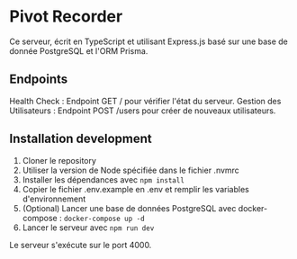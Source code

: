 # Pivot Recorder

Ce serveur, écrit en TypeScript et utilisant Express.js basé sur une base de donnée PostgreSQL et l'ORM Prisma.

## Endpoints

Health Check : Endpoint GET / pour vérifier l'état du serveur.
Gestion des Utilisateurs : Endpoint POST /users pour créer de nouveaux utilisateurs.

## Installation development

1. Cloner le repository
2. Utiliser la version de Node spécifiée dans le fichier .nvmrc
3. Installer les dépendances avec `npm install`
4. Copier le fichier .env.example en .env et remplir les variables d'environnement
5. (Optional) Lancer une base de données PostgreSQL avec docker-compose : `docker-compose up -d`
6. Lancer le serveur avec `npm run dev`

Le serveur s'exécute sur le port 4000.
